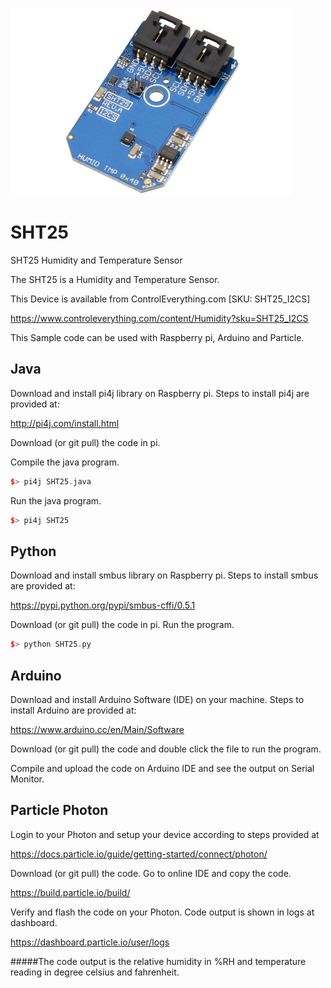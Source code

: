 [![SHT25](SHT25_I2CS.png)](https://www.controleverything.com/content/Humidity?sku=SHT25_I2CS)
# SHT25
SHT25 Humidity and Temperature Sensor

The SHT25 is a Humidity and Temperature Sensor.

This Device is available from ControlEverything.com [SKU: SHT25_I2CS]

https://www.controleverything.com/content/Humidity?sku=SHT25_I2CS

This Sample code can be used with Raspberry pi, Arduino and Particle.

## Java 
Download and install pi4j library on Raspberry pi. Steps to install pi4j are provided at:

http://pi4j.com/install.html

Download (or git pull) the code in pi.

Compile the java program.
```cpp
$> pi4j SHT25.java
```

Run the java program.
```cpp
$> pi4j SHT25
```

## Python 
Download and install smbus library on Raspberry pi. Steps to install smbus are provided at:

https://pypi.python.org/pypi/smbus-cffi/0.5.1

Download (or git pull) the code in pi. Run the program.

```cpp
$> python SHT25.py
```

## Arduino
Download and install Arduino Software (IDE) on your machine. Steps to install Arduino are provided at:

https://www.arduino.cc/en/Main/Software

Download (or git pull) the code and double click the file to run the program.

Compile and upload the code on Arduino IDE and see the output on Serial Monitor.


## Particle Photon

Login to your Photon and setup your device according to steps provided at

https://docs.particle.io/guide/getting-started/connect/photon/

Download (or git pull) the code. Go to online IDE and copy the code. 

https://build.particle.io/build/

Verify and flash the code on your Photon. Code output is shown in logs at dashboard.

https://dashboard.particle.io/user/logs

#####The code output is the relative humidity in %RH and temperature reading in degree celsius and fahrenheit.
